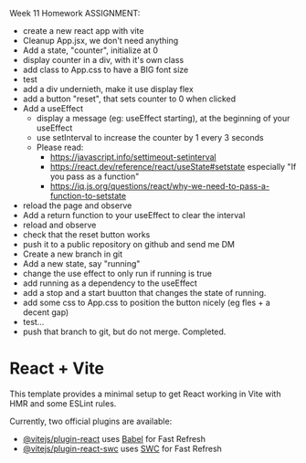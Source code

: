 Week 11 Homework
ASSIGNMENT:
* create a new react app with vite
* Cleanup App.jsx, we don't need anything
* Add a state, "counter", initialize at 0
* display counter in a div, with it's own class
* add class to App.css to have a BIG font size
* test
* add a div undernieth, make it use display flex
* add a button "reset", that sets counter to 0 when clicked
* Add a useEffect
  * display a message (eg: useEffect starting), at the beginning of your useEffect
  * use setInterval to increase the counter by 1 every 3 seconds
  * Please read:
    * https://javascript.info/settimeout-setinterval
    * https://react.dev/reference/react/useState#setstate especially "If you pass as a function"
    * https://iq.js.org/questions/react/why-we-need-to-pass-a-function-to-setstate
* reload the page and observe
* Add a return function to your useEffect to clear the interval
* reload and observe
* check that the reset button works
* push it to a public repository on github and send me DM
* Create a new branch in git
* Add a new state, say "running"
* change the use effect to only run if running is true
* add running as a dependency to the useEffect
* add a stop and a start buutton that changes the state of running.
* add some css to App.css to position the button nicely (eg fles + a decent gap)
* test...
* push that branch to git, but do not merge. Completed.

# React + Vite

This template provides a minimal setup to get React working in Vite with HMR and some ESLint rules.

Currently, two official plugins are available:

- [@vitejs/plugin-react](https://github.com/vitejs/vite-plugin-react/blob/main/packages/plugin-react/README.md) uses [Babel](https://babeljs.io/) for Fast Refresh
- [@vitejs/plugin-react-swc](https://github.com/vitejs/vite-plugin-react-swc) uses [SWC](https://swc.rs/) for Fast Refresh
